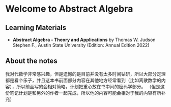 # Welcome to Abstract Algebra

## Learning Materials
- **Abstract Algebra - Theory and Applications** by Thomas W. Judson Stephen F., Austin State University (Edition: Annual Edition 2022)

## About the notes
我对代数学非常感兴趣，但是遗憾的是目前并没有太多时间钻研，所以大部分定理都是看个乐子，并且这本书前面部分内容在其他地方经常看到（比如离散数学的内容），所以前面写的会相对简略，计划把重心放在书中间的密码学部分。
（但是这份笔记计划是和另外的作者一起完成，所以他的内容可能会相对于我的内容有所补充）
